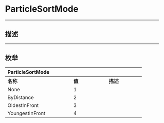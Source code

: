 # ParticleSortMode

------------------------------------------------------------------------------------------
## 描述



------------------------------------------------------------------------------------------
## 枚举

|<div style="width:200px">ParticleSortMode</div>|<div style="width:100px"></div>|<div style="width:100px"></div>|
|:---|:---|:---|
|**名称**|**值**|**描述**|
|None|1||
|ByDistance|2||
|OldestInFront|3||
|YoungestInFront|4||
